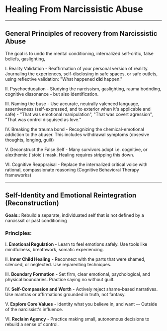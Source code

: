 
# Healing From Narcissistic Abuse

-----------------------------------------

## General Principles of recovery from Narcissistic Abuse
The goal is to undo the mental conditioning, internalized self-critic, false beliefs, gaslighting,

I. Reality Validation - Reaffirmation of your personal version of realilty. Journaling the experiences, self-disclosing in safe spaces, or safe outlets, using reflective validation: "What happened **did** happen."

II. Psychoeducation - Studying the narcissism, gaslighting, rauma bodnding, cognitive dissonance - but also identification.

III. Naming the buse - Use accurate, neutrally valenced language, assertiveness (self-expressed, and to exterior when it's applicable and safe) - "That was emotional manipulation", "That was covert agression", "That was control disguised as love."

IV. Breaking the trauma bond - Recognizing the chemical-emotional addiction to the abuser. This includes withdrawal symptoms (obsesive thoughts, longing, guilt)

V. Deconstruct the False Self - Many survivors adopt i.e. cognitive, or alexthemic ('stoic') mask. Healing requires stripping this down.

VI. Cognitive Reappraisal - Replace the internalized critical voice with rational, compassionate reasoning (Cognitive Behavioral Therapy frameworks)

-----------------------------------------

## Self-Identity and Emotional Reintegration (Reconstruction)
**Goals:**: Rebuild a separate, individuated self that is not defined by a narcisssit or past conditioning

### Principles:
I. **Emotional Regulation** - Learn to feel emotions safely. Use tools like mindfulness, breathwork, somatic experiencing.

II. **Inner Child Healing** - Reconnect with the parts that were shamed, silenced, or neglected. Use reparenting techniques.

III. **Boundary Formation** - Set firm, clear emotional, psychological, and physical boundaries. Practice saying no without guilt.

IV. **Self-Compassion and Worth** - Actively reject shame-based narratives. Use mantras or affirmations grounded in truth, not fantasy.

V. **Explore Core Values** - Identity what you believe in, and want -- Outside of the narcissist's influence.

VI. **Reclaim Agency** - Practice making small, autonomous decisions to rebuild a sense of control.

